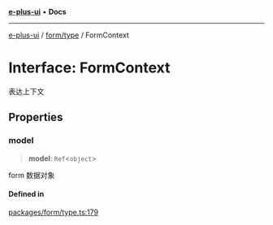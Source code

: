 [**e-plus-ui**](../../../README.md) • **Docs**

***

[e-plus-ui](../../../modules.md) / [form/type](../README.md) / FormContext

# Interface: FormContext

表达上下文

## Properties

### model

> **model**: `Ref`\<`object`\>

form 数据对象

#### Defined in

[packages/form/type.ts:179](https://github.com/c-eqian/e-plus-ui/blob/583356870441cbe8e3c917dfd7ad56ce5ac6f88a/packages/form/type.ts#L179)
